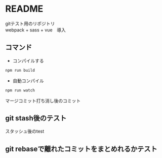 # README

gitテスト用のリポジトリ  
webpack + sass + vue　導入  
  
## コマンド

- コンパイルする

```bash
npm run build
```

- 自動コンパイル

```bash
npm run watch
```

マージコミット打ち消し後のコミット
## git stash後のテスト

スタッシュ後のtest

## git rebaseで離れたコミットをまとめれるかテスト